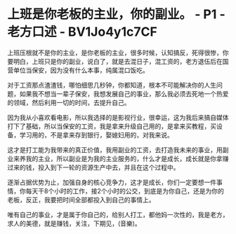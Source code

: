 # 上班是你老板的主业，你的副业。 - P1 - 老方口述 - BV1Jo4y1c7CF

上班压根就不是你的主业，是你老板的主业，很多时候，认知搞反，死得很惨，你要明白，上班只是你的副业，说白了，就是去混日子，混工资的，老方退伍后在国营单位当保安，因为没有什么本事，纯属混口饭吃。

对于工资那点渣渣钱，哪怕细思几秒钟，你都知道，根本不可能解决你的人生问题，如果我不想当一辈子保安，我想发展自己的事业，那么我必须去死地一个热爱的领域，然后利用一切的时间，去提升自己。

因为我从小喜欢看电影，所以我选择的是影视行业，很幸运，这为我后来搞自媒体打下了基础，所以当保安的工资，我是拿来升级自己用的，是拿来买教程，买设备，学习用的，不是拿来存到银行，娶媳妇用的，对我来说。

这才是打工能为我带来的真正价值，我用副业的工资，去打造我未来的事业，用副业来养我的主业，所以副业是为我的主业服务的，什么才是成长，成长就是你拿赚过来的钱，投入到下一轮的资源生产中去，并且在这个过程中。

逐渐占据优势为止，加强自身的核心竞争力，这才是成长，你们一定要想一件事情，你每天干8个小时的工作，接2个小时的公交，到底是为你自己，还是为你的老板，反正，我要把时间全部都投入到自己的事情上。

唯有自己的事业，才是属于你自己的，给别人打工，都他妈一次性的，我是老方，求人的美德，就是赚钱，关注，下期见，(音樂)。

